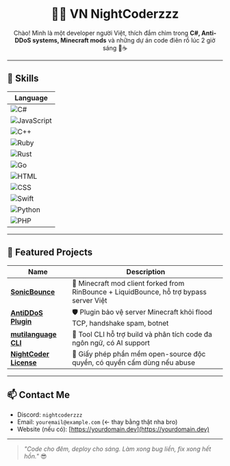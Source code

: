 <h1 align="center">👨‍💻 VN NightCoderzzz</h1>
<p align="center">
  Chào! Mình là một developer người Việt, thích đắm chìm trong <b>C#, Anti-DDoS systems, Minecraft mods</b>  
  và những dự án code điên rồ lúc 2 giờ sáng 🌙☕
</p>

---

## 🧠 Skills

| Language |
|----------|
| ![C#](https://img.shields.io/badge/C%23-100%25-blue?style=flat-square&logo=csharp) |
| ![JavaScript](https://img.shields.io/badge/JavaScript-93%25-yellow?style=flat-square&logo=javascript) |
| ![C++](https://img.shields.io/badge/C++-27%25-blue?style=flat-square&logo=c%2b%2b) |
| ![Ruby](https://img.shields.io/badge/Ruby-3%25-red?style=flat-square&logo=ruby) |
| ![Rust](https://img.shields.io/badge/Rust-2%25-orange?style=flat-square&logo=rust) |
| ![Go](https://img.shields.io/badge/Go-5%25-cyan?style=flat-square&logo=go) |
| ![HTML](https://img.shields.io/badge/HTML-91%25-orange?style=flat-square&logo=html5) |
| ![CSS](https://img.shields.io/badge/CSS-98%25-blue?style=flat-square&logo=css3) |
| ![Swift](https://img.shields.io/badge/Swift-1%25-orange?style=flat-square&logo=swift) |
| ![Python](https://img.shields.io/badge/Python-89%25-3776AB?style=flat-square&logo=python) |
| ![PHP](https://img.shields.io/badge/PHP-52%25-777BB4?style=flat-square&logo=php) |

---

## 🚀 Featured Projects

| Name | Description |
|------|-------------|
| [**SonicBounce**](https://github.com/VNNightCoderzzz/sonicbounce) | 🧨 Minecraft mod client forked from RinBounce + LiquidBounce, hỗ trợ bypass server Việt |
| [**AntiDDoS Plugin**](https://github.com/VNNightCoderzzz/AntiDDoS-Minecraft) | 🛡️ Plugin bảo vệ server Minecraft khỏi flood TCP, handshake spam, botnet |
| [**mutilanguage CLI**](https://github.com/VNNightCoderzzz/mutilanguage) | 🧠 Tool CLI hỗ trợ build và phân tích code đa ngôn ngữ, có AI support |
| [**NightCoder License**](https://github.com/VNNightCoderzzz/NightCoder-License) | 🔏 Giấy phép phần mềm open-source độc quyền, có quyền cấm dùng nếu abuse |

---

## 📫 Contact Me

- Discord: `nightcoderzzz`
- Email: `youremail@example.com` (← thay bằng thật nha bro)
- Website (nếu có): [https://yourdomain.dev](https://yourdomain.dev)

---

> _"Code cho đêm, deploy cho sáng. Làm xong bug liền, fix xong hết hồn."_ 😎
